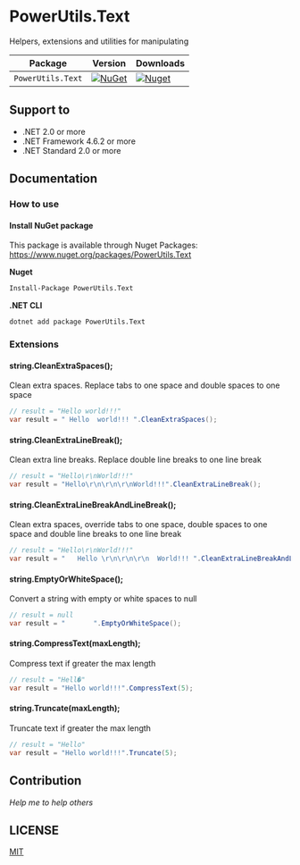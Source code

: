 # PowerUtils.Text
Helpers, extensions and utilities for manipulating

| Package            |  Version | Downloads |
| ---                | ---      | ---       |
| `PowerUtils.Text`  | [![NuGet](https://img.shields.io/nuget/v/Flunt.svg)](https://www.nuget.org/packages/PowerUtils.Text) | [![Nuget](https://img.shields.io/nuget/dt/Flunt.svg)](https://www.nuget.org/packages/PowerUtils.Text) |

## Support to
- .NET 2.0 or more
- .NET Framework 4.6.2 or more
- .NET Standard 2.0 or more



## Documentation

### How to use

#### Install NuGet package
This package is available through Nuget Packages: https://www.nuget.org/packages/PowerUtils.Text

**Nuget**
```bash
Install-Package PowerUtils.Text
```

**.NET CLI**
```
dotnet add package PowerUtils.Text
```

### Extensions


#### string.CleanExtraSpaces();

Clean extra spaces. Replace tabs to one space and double spaces to one space

```csharp
// result = "Hello world!!!"
var result = " Hello  world!!! ".CleanExtraSpaces();
```


#### string.CleanExtraLineBreak();

Clean extra line breaks. Replace double line breaks to one line break

```csharp
// result = "Hello\r\nWorld!!!"
var result = "Hello\r\n\r\n\r\nWorld!!!".CleanExtraLineBreak();
```

#### string.CleanExtraLineBreakAndLineBreak();

Clean extra spaces, override tabs to one space, double spaces to one space and double line breaks to one line break

```csharp
// result = "Hello\r\nWorld!!!"
var result = "   Hello \r\n\r\n\r\n  World!!! ".CleanExtraLineBreakAndLineBreak();
```

#### string.EmptyOrWhiteSpace();

Convert a string with empty or white spaces to null

```csharp
// result = null
var result = "       ".EmptyOrWhiteSpace();
```

#### string.CompressText(maxLength);

Compress text if greater the max length

```csharp
// result = "Hell�"
var result = "Hello world!!!".CompressText(5);
```

#### string.Truncate(maxLength);

Truncate text if greater the max length

```csharp
// result = "Hello"
var result = "Hello world!!!".Truncate(5);
```



## Contribution

*Help me to help others*



## LICENSE

[MIT](https://github.com/TechNobre/PowerUtils.Text/blob/main/LICENSE)